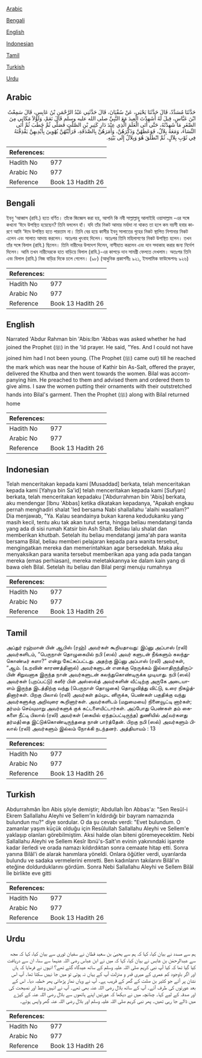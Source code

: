 [Arabic](#arabic)

[Bengali](#bengali)

[English](#english)

[Indonesian](#indonesian)

[Tamil](#tamil)

[Turkish](#turkish)

[Urdu](#urdu)

## Arabic


<div dir="rtl" lang="ar" style={{fontSize:'larger',backgroundColor:'#f8f9fa',padding:20}}>
حَدَّثَنَا مُسَدَّدٌ، قَالَ حَدَّثَنَا يَحْيَى، عَنْ سُفْيَانَ، قَالَ حَدَّثَنِي عَبْدُ الرَّحْمَنِ بْنُ عَابِسٍ، قَالَ سَمِعْتُ ابْنَ عَبَّاسٍ، قِيلَ لَهُ أَشَهِدْتَ الْعِيدَ مَعَ النَّبِيِّ صلى الله عليه وسلم قَالَ نَعَمْ، وَلَوْلاَ مَكَانِي مِنَ الصِّغَرِ مَا شَهِدْتُهُ، حَتَّى أَتَى الْعَلَمَ الَّذِي عِنْدَ دَارِ كَثِيرِ بْنِ الصَّلْتِ فَصَلَّى ثُمَّ خَطَبَ ثُمَّ أَتَى النِّسَاءَ، وَمَعَهُ بِلاَلٌ، فَوَعَظَهُنَّ وَذَكَّرَهُنَّ، وَأَمَرَهُنَّ بِالصَّدَقَةِ، فَرَأَيْتُهُنَّ يُهْوِينَ بِأَيْدِيهِنَّ يَقْذِفْنَهُ فِي ثَوْبِ بِلاَلٍ، ثُمَّ انْطَلَقَ هُوَ وَبِلاَلٌ إِلَى بَيْتِهِ‏.‏
</div>
<div style={{backgroundColor:'#f8f9fa',padding:20, marginBottom: 10}}><table> <thead> <tr> <th>References:</th> <th></th> </tr> </thead> <tbody><tr><td>Hadith No</td><td>977</td></tr><tr><td>Arabic No</td><td>977</td></tr><tr><td>Reference</td><td>Book 13 Hadith 26</td></tr></tbody></table></div>

## Bengali


<div dir="ltr" lang="bn" style={{fontSize:'larger',backgroundColor:'#f8f9fa',padding:20}}>
ইবনু ‘আব্বাস (রাযি.) হতে বর্ণিত। তাঁকে জিজ্ঞেস করা হয়, আপনি কি নবী সাল্লাল্লাহু আলাইহি ওয়াসাল্লাম -এর সঙ্গে কখনো ‘ঈদে উপস্থিত হয়েছেন? তিনি বললেন হাঁ। যদি তাঁর নিকট আমার মর্যাদা না থাকত তা হলে কম বয়সী হবার কারণে আমি ‘ঈদে উপস্থিত হতে পারতাম না। তিনি বের হয়ে কাসীর ইবনু সালাতের গৃহের নিকট স্থাপিত নিশানার নিকট এলেন এবং সালাত আদায় করলেন। অতঃপর খুৎবাহ দিলেন। অতঃপর তিনি মহিলাগণের নিকট উপস্থিত হলেন। তখন তাঁর সঙ্গে বিলাল (রাযি.) ছিলেন। তিনি নারীদের উপদেশ দিলেন, নাসীহাত করলেন এবং দান সদাকাহ করার জন্য নির্দেশ দিলেন। আমি তখন নারীদেরকে হাত বাড়িয়ে বিলাল (রাযি.)-এর কাপড়ে দান সামগ্রী ফেলতে দেখলাম। অতঃপর তিনি এবং বিলাল (রাযি.) নিজ বাড়ির দিকে চলে গেলেন। (৯৮) (আধুনিক প্রকাশনীঃ ৯২১, ইসলামিক ফাউন্ডেশনঃ ৯২৬)
</div>
<div style={{backgroundColor:'#f8f9fa',padding:20, marginBottom: 10}}><table> <thead> <tr> <th>References:</th> <th></th> </tr> </thead> <tbody><tr><td>Hadith No</td><td>977</td></tr><tr><td>Arabic No</td><td>977</td></tr><tr><td>Reference</td><td>Book 13 Hadith 26</td></tr></tbody></table></div>

## English


<div dir="ltr" lang="en" style={{fontSize:'larger',backgroundColor:'#f8f9fa',padding:20}}>
Narrated 'Abdur Rahman bin 'Abis:Ibn 'Abbas was asked whether he had joined the Prophet (ﷺ) in the 'Id prayer. He said, "Yes. And I could not have joined him had I not been young. (The Prophet (ﷺ) came out) till he reached the mark which was near the house of Kathir bin As-Salt, offered the prayer, delivered the Khutba and then went towards the women. Bilal was accompanying him. He preached to them and advised them and ordered them to give alms. I saw the women putting their ornaments with their outstretched hands into Bilal's garment. Then the Prophet (ﷺ) along with Bilal returned home
</div>
<div style={{backgroundColor:'#f8f9fa',padding:20, marginBottom: 10}}><table> <thead> <tr> <th>References:</th> <th></th> </tr> </thead> <tbody><tr><td>Hadith No</td><td>977</td></tr><tr><td>Arabic No</td><td>977</td></tr><tr><td>Reference</td><td>Book 13 Hadith 26</td></tr></tbody></table></div>

## Indonesian


<div dir="ltr" lang="id" style={{fontSize:'larger',backgroundColor:'#f8f9fa',padding:20}}>
Telah menceritakan kepada kami [Musaddad] berkata, telah menceritakan kepada kami [Yahya bin Sa'id] telah menceritakan kepada kami [Sufyan] berkata, telah menceritakan kepadaku ['Abdurrahman bin 'Abis] berkata, aku mendengar [Ibnu 'Abbas] ketika dikatakan kepadanya, "Apakah engkau pernah menghadiri shalat 'Ied bersama Nabi shallallahu 'alaihi wasallam?" Dia menjawab, "Ya. Kalau seandainya bukan karena kedudukanku yang masih kecil, tentu aku tak akan turut serta, hingga beliau mendatangi tanda yang ada di sisi rumah Katsir bin Ash Shalt. Beliau lalu shalat dan memberikan khutbah. Setelah itu beliau mendatangi jama'ah para wanita bersama Bilal, beliau memberi pelajaran kepada para wanita tersebut, mengingatkan mereka dan memerintahkan agar bersedekah. Maka aku menyaksikan para wanita tersebut memberikan apa yang ada pada tangan mereka (emas perhiasan), mereka meletakkannya ke dalam kain yang di bawa oleh Bilal. Setelah itu beliau dan Bilal pergi menuju rumahnya
</div>
<div style={{backgroundColor:'#f8f9fa',padding:20, marginBottom: 10}}><table> <thead> <tr> <th>References:</th> <th></th> </tr> </thead> <tbody><tr><td>Hadith No</td><td>977</td></tr><tr><td>Arabic No</td><td>977</td></tr><tr><td>Reference</td><td>Book 13 Hadith 26</td></tr></tbody></table></div>

## Tamil


<div dir="ltr" lang="ta" style={{fontSize:'larger',backgroundColor:'#f8f9fa',padding:20}}>
அப்துர் ரஹ்மான் பின் ஆபிஸ் (ரஹ்) அவர்கள் கூறியதாவது: இப்னு அப்பாஸ் (ரலி) அவர்களிடம், “பெருநாள் தொழுகையில் நபி (ஸல்) அவர் களுடன் நீங்களும் கலந்துகொண்டீர் களா?” என்று கேட்கப்பட்டது. அதற்கு இப்னு அப்பாஸ் (ரலி) அவர்கள், “ஆம். (உறவின் காரணத்தினால்) அவர்களுடன் எனக்கு நெருக்கம் இல்லாதிருந்திருப்பின் சிறுவனாக இருந்த நான் அவர்களுடன் கலந்துகொண்டிருக்க முடியாது. நபி (ஸல்) அவர்கள் (புறப்பட்டு) கஸீர் பின் அஸ்ஸல்த் அவர்களின் வீட்டிற்கு அருகே அடையாளம் இருந்த இடத்திற்கு வந்து (பெருநாள் தொழுகை) தொழுவித்து விட்டு, உரை நிகழ்த்தினார்கள். பிறகு பிலால் (ரலி) அவர்கள் தம்முட னிருக்க, பெண்கள் பகுதிக்கு வந்து அவர்களுக்கு அறிவுரை கூறினார்கள். அவர்களிடம் (மறுமையை) நினைவூட்டி னார்கள்; தர்மம் செய்யுமாறு அவர்களுக் குக் கட்டளையிட்டார்கள். அப்போது பெண்கள் தம் கைகளை நீட்டி பிலால் (ரலி) அவர்கள் (கையில் ஏந்தப்பட்டிருந்த) துணியில் அ(வர்களது தர்மத்)தை இட்டுக்கொண்டிருந்ததை நான் பார்த்தேன். பிறகு நபி (ஸல்) அவர்களும் பிலால் (ரலி) அவர்களும் இல்லம் நோக்கி நடந்தனர். அத்தியாயம் : 13
</div>
<div style={{backgroundColor:'#f8f9fa',padding:20, marginBottom: 10}}><table> <thead> <tr> <th>References:</th> <th></th> </tr> </thead> <tbody><tr><td>Hadith No</td><td>977</td></tr><tr><td>Arabic No</td><td>977</td></tr><tr><td>Reference</td><td>Book 13 Hadith 26</td></tr></tbody></table></div>

## Turkish


<div dir="ltr" lang="tr" style={{fontSize:'larger',backgroundColor:'#f8f9fa',padding:20}}>
Abdurrahmân İbn Abis şöyle demiştir; Abdullah İbn Abbas'a: "Sen Resûl-i Ekrem Sallallahu Aleyhi ve Sellem'in kıldırdığı bir bayram namazında bulundun mu?" diye sordular. O da şu cevabı verdi: "Evet bulundum. O zamanlar yaşım küçük olduğu için Resûlullah Sallallahu Aleyhi ve Sellem'e yaklaşıp olanları görebilmiştim. Aksi halde olan biteni göremeyecektim. Nebi Sallallahu Aleyhi ve Sellem Kesîr Ibnü's-Salt'ın evinin yakınındaki işarete kadar ilerledi ve orada namazı kıldırdıktan sonra cemaate hitap etti. Sonra yanına Bilâl'i de alarak hanımlara yöneldi. Onlara öğütler verdi, uyarılarda bulundu ve sadaka vermelerini emretti. Ben kadınların takılarını Bilâl'ın eteğine doldurduklarını gördüm. Sonra Nebi Sallallahu Aleyhi ve Sellem Bilâl İle birlikte eve gitti
</div>
<div style={{backgroundColor:'#f8f9fa',padding:20, marginBottom: 10}}><table> <thead> <tr> <th>References:</th> <th></th> </tr> </thead> <tbody><tr><td>Hadith No</td><td>977</td></tr><tr><td>Arabic No</td><td>977</td></tr><tr><td>Reference</td><td>Book 13 Hadith 26</td></tr></tbody></table></div>

## Urdu


<div dir="rtl" lang="ur" style={{fontSize:'larger',backgroundColor:'#f8f9fa',padding:20}}>
ہم سے مسدد نے بیان کیا، کہا کہ ہم سے یحییٰ بن سعید قطان نے سفیان ثوری سے بیان کیا، کہا کہ مجھ سے عبدالرحمٰن بن عابس نے بیان کیا، کہا کہ میں نے ابن عباس رضی اللہ عنہما سے سنا، ان سے دریافت کیا گیا تھا کہ کیا آپ نبی کریم صلی اللہ علیہ وسلم کے ساتھ عیدگاہ گئے تھے؟ انہوں نے فرمایا کہ ہاں اور اگر باوجود کم عمری کے میری قدر و منزلت آپ کے یہاں نہ ہوتی تو میں جا نہیں سکتا تھا۔ آپ اس نشان پر آئے جو کثیر بن صلت کے گھر کے قریب ہے۔ آپ نے وہاں نماز پڑھائی پھر خطبہ دیا۔ اس کے بعد عورتوں کی طرف آئے۔ آپ کے ساتھ بلال رضی اللہ عنہ بھی تھے۔ آپ نے انہیں وعظ اور نصیحت کی اور صدقہ کے لیے کہا۔ چنانچہ میں نے دیکھا کہ عورتیں اپنے ہاتھوں سے بلال رضی اللہ عنہ کے کپڑے میں ڈالے جا رہی تھیں۔ پھر نبی کریم صلی اللہ علیہ وسلم اور بلال رضی اللہ عنہ گھر واپس ہوئے۔
</div>
<div style={{backgroundColor:'#f8f9fa',padding:20, marginBottom: 10}}><table> <thead> <tr> <th>References:</th> <th></th> </tr> </thead> <tbody><tr><td>Hadith No</td><td>977</td></tr><tr><td>Arabic No</td><td>977</td></tr><tr><td>Reference</td><td>Book 13 Hadith 26</td></tr></tbody></table></div>
